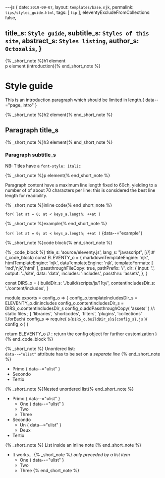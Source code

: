 ---js
{
  date:      `2019-09-07`,
  layout:    `templates/base.njk`,
  permalink: `tips/styles_guide.html`,
  tags:      [ `tip` ],
  eleventyExcludeFromCollections: false,

  title_s:    `Style guide`,
  subtitle_s: `Styles of this site`,
  abstract_s: `Styles listing`,
  author_s:   `Octoxalis`,
}
---
[comment]: # (======== Post ========)
{% _short_note %}h1 element<br>p element (introduction){% end_short_note %}

# Style guide

This is an introduction paragraph which should be limited in length.{ data--="page_intro" }

{% _short_note %}h2 element{% end_short_note %}

## Paragraph title_s

{% _short_note %}h3 element{% end_short_note %}

### Paragraph subtitle_s

NB: Titles have a `font-style: italic`

{% _short_note %}p element{% end_short_note %}

Paragraph content have a maximum line length fixed to 60ch, yielding to a number of  of about 70 characters per line: this is considered the best line length for readibility.

{% _short_note %}inline code{% end_short_note %}

`for( let at = 0; at < keys_a.length; ++at )`

{% _short_note %}example{% end_short_note %}

`for( let at = 0; at < keys_a.length; ++at )`
{data--="example"}

{% _short_note %}code block{% end_short_note %}

{% _code_block %}
    title_s: 'source/eleventy.js',
    lang_s: "javascript",
[//]:#(_code_block)
const ELEVENTY_o =
{
  markdownTemplateEngine: 'njk',
  htmlTemplateEngine:     'njk',
  dataTemplateEngine:     'njk',
  templateFormats:        [ 'md','njk','html' ],
  passthroughFileCopy:    true,
  pathPrefix:             '/',
  dir:
  {
    input:    '.',
    output:   '../site',
    data:     'data',
    includes: 'includes',
    passthru: 'assets',
  },
}

const DIRS_o =
{
  buildDir_s: './build/scripts/js/11ty/',
  contentIncludesDir_s: './content/includes',
}

module.exports = config_o =>
{
  config_o.templateIncludesDir_s = ELEVENTY_o.dir.includes
  config_o.contentIncludesDir_s = DIRS_o.contentIncludesDir_s
  config_o.addPassthroughCopy( 'assets' )    //: static files
  ;
  [ 'libraries',
    'shortcodes',
    'filters',
    'plugins',
    'collections'
  ].forEach( config_s => require( `${DIRS_o.buildDir_s}${config_s}.js` )( config_o ) )

  return ELEVENTY_o    // : return the config object for further customization
}
{% end_code_block %}

{% _short_note %}
Unordered list:<br>
`data--="ulist"` attribute has to be set on a *separate line*
{% end_short_note %}
+ Primo
{ data--="ulist" }
+ Secondo
+ Tertio

{% _short_note %}Nested unordered list{% end_short_note %}
+ Primo
{ data--="ulist" }
  - One
{ data--="ulist" }
  - Two
  - Three
+ Secondo
  - Un
{ data--="ulist" }
  - Deux
+ Tertio

{% _short_note %}
List inside an inline note
{% end_short_note %}
- It works...
{% _short_note %}
 *only preceded by a list item*
  + One
{ data--="ulist" }
  + Two
  + Three
{% end_short_note %}

[comment]: # (======== Links ========)
